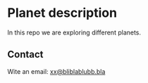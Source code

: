 # Planet description

In this repo we are exploring different planets.

## Contact

Wite an email: xx@bliblablubb.bla
